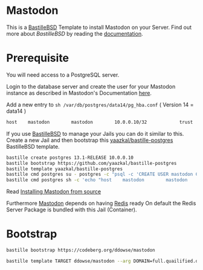 # Mastodon

This is a [BastilleBSD](https://bastillebsd.org) Template to install Mastodon on your Server. 
Find out more about *BastilleBSD* by reading the [documentation](https://bastille.readthedocs.io/en/latest/).

# Prerequisite

You will need access to a PostgreSQL server. 

Login to the database server and create the user for your Mastodon instance as described in Mastodon's 
Documentation [here](https://docs.joinmastodon.org/admin/install/#setting-up-postgresql).

Add a new entry to ```sh /var/db/postgres/data14/pg_hba.conf``` ( Version 14 = data14 )

```sh
host    mastodon        mastodon        10.0.0.10/32            trust
```

If you use [BastilleBSD](https://bastillebsd.org) to manage your Jails you can do it similar to this.
Create a new Jail and then bootstrap this [yaazkal/bastille-postgres](https://github.com/yaazkal/bastille-postgres)
BastilleBSD template.


```sh
bastille create postgres 13.1-RELEASE 10.0.0.10
bastille bootstrap https://github.com/yaazkal/bastille-postgres
bastille template yaazkal/bastille-postgres
bastille cmd postgres su - postgres -c "psql -c 'CREATE USER mastodon CREATEDB;'"
bastille cmd postgres sh -c 'echo "host    mastodon        mastodon        10.0.0.10/32            trust" >> /var/db/postgres/data14/pg_hba.conf'
```

Read [Installing Mastodon from source](https://docs.joinmastodon.org/admin/install/#creating-a-user)

Furthermore [Mastodon](https://joinmastodon.org/) depends on having [Redis](https://redis.io/) ready
On default the Redis Server Package is bundled with this Jail (Container). 
 
# Bootstrap

```sh
bastille bootstrap https://codeberg.org/ddowse/mastodon
```

```sh
bastille template TARGET ddowse/mastodon --arg DOMAIN=full.quailified.domainname --arg EMAIL=mailbox@example.org
```
